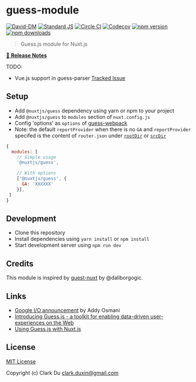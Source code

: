 # guess-module

[![David-DM][david-dm-src]][david-dm-href]
[![Standard JS][standard-js-src]][standard-js-href]
[![Circle CI][circle-ci-src]][circle-ci-href]
[![Codecov][codecov-src]][codecov-href]
[![npm version][npm-version-src]][npm-version-href]
[![npm downloads][npm-downloads-src]][npm-downloads-href]

> Guess.js module for Nuxt.js

[📖 **Release Notes**](./CHANGELOG.md)

TODO:

* Vue.js support in guess-parser [Tracked Issue](https://github.com/guess-js/guess/issues/43)

## Setup

- Add `@nuxtjs/guess` dependency using yarn or npm to your project
- Add `@nuxtjs/guess` to `modules` section of `nuxt.config.js`
- Config 'options' as `options` of [guess-webpack][guess-webpack-href]
- Note: the default `reportProvider` when there is no `GA` and `reportProvider` specifed is the content of `router.json` under [`rootDir`][nuxt-rootDir-href] or [`srcDir`][nuxt-srcDir-href]

```js
{
  modules: [
    // Simple usage
    '@nuxtjs/guess',

    // With options
    ['@nuxtjs/guess', {
      GA: 'XXXXXX'
    }],
 ]
}
```

## Development

- Clone this repository
- Install dependencies using `yarn install` or `npm install`
- Start development server using `npm run dev`

## Credits

This module is inspired by [guest-nuxt][guess-nuxt-href] by @daliborgogic.

## Links

* [Google I/O announcement][guess-announcement-href] by Addy Osmani
* [Introducing Guess.js - a toolkit for enabling data-driven user-experiences on the Web][guess-intro-href]
* [Using Guess.js with Nuxt.js][use-guess-href]

## License

[MIT License](./LICENSE)

Copyright (c) Clark Du <clark.duxin@gmail.com>

<!-- Badges -->
[david-dm-src]: https://david-dm.org/nuxt-community/guess-module/status.svg?style=flat-square
[david-dm-href]: https://david-dm.org/nuxt-community/guess-module
[standard-js-src]: https://img.shields.io/badge/code_style-standard-brightgreen.svg?style=flat-square
[standard-js-href]: https://standardjs.com
[circle-ci-src]: https://img.shields.io/circleci/project/github/nuxt-community/guess-module.svg?style=flat-square
[circle-ci-href]: https://circleci.com/gh/nuxt-community/guess-module
[codecov-src]: https://img.shields.io/codecov/c/github/nuxt-community/guess-module.svg?style=flat-square
[codecov-href]: https://codecov.io/github/nuxt-community/guess-module
[npm-version-src]: https://img.shields.io/npm/dt/@nuxtjs/guess.svg?style=flat-square
[npm-version-href]: https://npmjs.com/package/@nuxtjs/guess
[npm-downloads-src]: https://img.shields.io/npm/v/@nuxtjs/guess/latest.svg?style=flat-square
[npm-downloads-href]: https://npmjs.com/package/@nuxtjs/guess
[guess-nuxt-href]: https://github.com/daliborgogic/guess-nuxt
[guess-webpack-href]: https://github.com/guess-js/guess/tree/master/packages/guess-webpack/#basic-usage
[nuxt-rootDir-href]: https://nuxtjs.org/api/configuration-rootdir
[nuxt-srcDir-href]: https://nuxtjs.org/api/configuration-srcdir
[use-guess-href]: https://guess-js.github.io/docs/nuxt
[guess-announcement-href]: https://www.youtube.com/watch?time_continue=2093&v=Mv-l3-tJgGk
[guess-intro-href]: https://blog.mgechev.com/2018/05/09/introducing-guess-js-data-driven-user-experiences-web/
